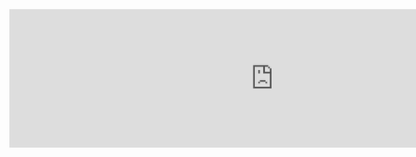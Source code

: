 
<iframe id="ChomskyCON_iframe" src="https://global.codio.com/opendsa/v6/jsav/iframe/v1/chomskycon.html" width="950" height="250" scrolling="yes" style="position: relative; top: 0px; border: 0; margin: 0; overflow: hidden;">Your browser does not support iframes.</iframe>
<br/>



